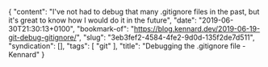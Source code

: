 {
  "content": "I've not had to debug that many .gitignore files in the past, but it's great to know how I would do it in the future",
  "date": "2019-06-30T21:30:13+0100",
  "bookmark-of": "https://blog.kennard.dev/2019-06-19-git-debug-gitignore/",
  "slug": "3eb3fef2-4584-4fe2-9d0d-135f2de7d511",
  "syndication": [],
  "tags": [
    "git"
  ],
  "title": "Debugging the .gitignore file - Kennard"
}
